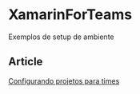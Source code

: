 # XamarinForTeams
Exemplos de setup de ambiente

## Article
[Configurando projetos para times](https://medium.com/@felipedasilvabaltazar/xamarin-preparando-projetos-para-equipes-7b461c142462)
